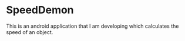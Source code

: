# SpeedDemon
This is an android application that I am developing which calculates the speed of an object.
